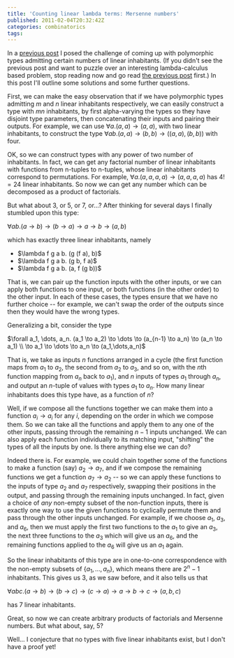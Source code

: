```yaml
---
title: 'Counting linear lambda terms: Mersenne numbers'
published: 2011-02-04T20:32:42Z
categories: combinatorics
tags: 
---
```


In a <a href="http://byorgey.wordpress.com/2011/01/26/counting-linear-lambda-terms/">previous post</a> I posed the challenge of coming up with polymorphic types admitting certain numbers of linear inhabitants.  (If you didn't see the previous post and want to puzzle over an interesting lambda-calculus based problem, stop reading now and go read <a href="http://byorgey.wordpress.com/2011/01/26/counting-linear-lambda-terms/">the previous post</a> first.)  In this post I'll outline some solutions and some further questions.

First, we can make the easy observation that if we have polymorphic types admitting $m$ and $n$ linear inhabitants respectively, we can easily construct a type with $mn$ inhabitants, by first alpha-varying the types so they have disjoint type parameters, then concatenating their inputs and pairing their outputs.  For example, we can use $\forall a. (a,a) \to (a,a)$, with two linear inhabitants, to construct the type $\forall a b. (a,a) \to (b,b) \to ((a,a),(b,b))$ with four.

OK, so we can construct types with any power of two number of inhabitants.  In fact, we can get any factorial number of linear inhabitants with functions from n-tuples to n-tuples, whose linear inhabitants correspond to permutations.  For example, $\forall a. (a,a,a,a) \to (a,a,a,a)$ has $4! = 24$ linear inhabitants.  So now we can get any number which can be decomposed as a product of factorials.

But what about 3, or 5, or 7, or...?  After thinking for several days I finally stumbled upon this type:

$\forall a b. (a \to b) \to (b \to a) \to a \to b \to (a,b)$

which has exactly three linear inhabitants, namely
<ul>
	<li>$\lambda f g a b. (g (f a), b)$</li>
	<li>$\lambda f g a b. (g b, f a)$</li>
	<li>$\lambda f g a b. (a, f (g b))$</li>
</ul>

That is, we can pair up the function inputs with the other inputs, or we can apply both functions to one input, or both functions (in the other order) to the other input.  In each of these cases, the types ensure that we have no further choice -- for example, we can't swap the order of the outputs since then they would have the wrong types.

Generalizing a bit, consider the type

$\forall a_1, \dots, a_n. (a_1 \to a_2) \to \dots \to (a_{n-1} \to a_n) \to (a_n \to a_1) \\ \to a_1 \to \dots \to a_n \to (a_1,\dots,a_n)$

That is, we take as inputs $n$ functions arranged in a cycle (the first function maps from $a_1$ to $a_2$, the second from $a_2$ to $a_3$, and so on, with the $n$th function mapping from $a_n$ back to $a_1$), and $n$ inputs of types $a_1$ through $a_n$, and output an $n$-tuple of values with types $a_1$ to $a_n$.  How many linear inhabitants does this type have, as a function of $n$?

Well, if we compose all the functions together we can make them into a function $a_i \to a_i$ for any $i$, depending on the order in which we compose them.  So we can take all the functions and apply them to any one of the other inputs, passing through the remaining $n-1$ inputs unchanged.  We can also apply each function individually to its matching input, "shifting" the types of all the inputs by one.  Is there anything else we can do?

Indeed there is.  For example, we could chain together some of the functions to make a function (say) $a_2 \to a_7$, and if we compose the remaining functions we get a function $a_7 \to a_2$ -- so we can apply these functions to the inputs of type $a_2$ and $a_7$ respectively, swapping their positions in the output, and passing through the remaining inputs unchanged.  In fact, given a choice of <i>any</i> non-empty subset of the non-function inputs, there is exactly one way to use the given functions to cyclically permute them and pass through the other inputs unchanged.  For example, if we choose $a_1$, $a_3$, and $a_6$, then we must apply the first two functions to the $a_1$ to give an $a_3$, the next three functions to the $a_3$ which will give us an $a_6$, and the remaining functions applied to the $a_6$ will give us an $a_1$ again.

So the linear inhabitants of this type are in one-to-one correspondence with the non-empty subsets of $\{a_1, \dots, a_n\}$, which means there are $2^n - 1$ inhabitants.  This gives us 3, as we saw before, and it also tells us that

$\forall a b c. (a \to b) \to (b \to c) \to (c \to a) \to a \to b \to c \to (a,b,c)$

has 7 linear inhabitants.

Great, so now we can create arbitrary products of factorials and Mersenne numbers.  But what about, say, 5?

Well... I conjecture that no types with five linear inhabitants exist, but I don't have a proof yet!

